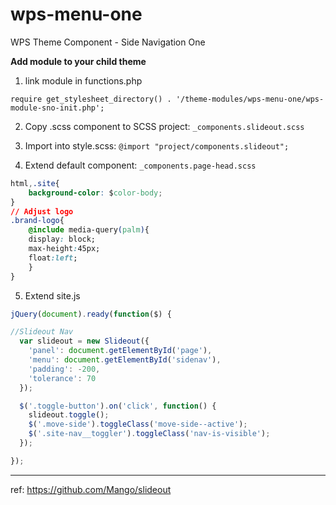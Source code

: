 # wps-menu-one
WPS Theme Component - Side Navigation One


**Add module to your child theme**

1) link module  in functions.php

`require get_stylesheet_directory() . '/theme-modules/wps-menu-one/wps-module-sno-init.php';`


2) Copy .scss component to SCSS project: `_components.slideout.scss`


3) Import into style.scss:  `@import "project/components.slideout";`


4) Extend default component: `_components.page-head.scss`

```css
html,.site{
    background-color: $color-body;
}
// Adjust logo
.brand-logo{
    @include media-query(palm){
    display: block;
    max-height:45px;
    float:left;
    }
}
```

5) Extend site.js

```javascript
jQuery(document).ready(function($) { 

//Slideout Nav
  var slideout = new Slideout({
    'panel': document.getElementById('page'),
    'menu': document.getElementById('sidenav'),
    'padding': -200,
    'tolerance': 70
  });

  $('.toggle-button').on('click', function() {
    slideout.toggle();
    $('.move-side').toggleClass('move-side--active');
    $('.site-nav__toggler').toggleClass('nav-is-visible');
  });

});
```
****

ref: https://github.com/Mango/slideout
